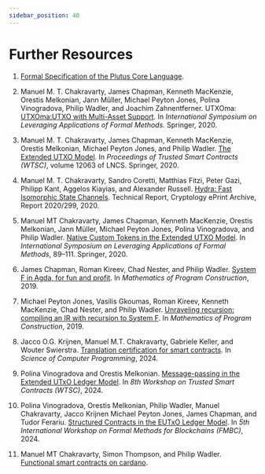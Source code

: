 ```yaml
---
sidebar_position: 40
---
```


# Further Resources

1. [Formal Specification of
the Plutus Core Language](https://plutus.cardano.intersectmbo.org/resources/plutus-core-spec.pdf).

2. Manuel M. T. Chakravarty, James Chapman, Kenneth MacKenzie, Orestis Melkonian, Jann Müller, Michael Peyton Jones, Polina Vinogradova, Philip Wadler, and Joachim Zahnentferner. UTXOma: [UTXOma:UTXO with Multi-Asset Support](https://iohk.io/en/research/library/papers/utxomautxo-with-multi-asset-support/). In *International Symposium on Leveraging Applications of Formal Methods.* Springer, 2020.

3. Manuel M. T. Chakravarty, James Chapman, Kenneth MacKenzie, Orestis Melkonian, Michael Peyton Jones, and Philip Wadler. [The Extended UTXO Model](https://iohk.io/en/research/library/papers/the-extended-utxo-model/). In *Proceedings of Trusted Smart Contracts (WTSC)*, volume 12063 of LNCS. Springer, 2020.

4. Manuel M. T. Chakravarty, Sandro Coretti, Matthias Fitzi, Peter Gazi, Philipp Kant, Aggelos Kiayias, and Alexander Russell. [Hydra: Fast Isomorphic State Channels](https://eprint.iacr.org/2020/299). Technical Report, Cryptology ePrint Archive, Report 2020/299, 2020.

5. Manuel MT Chakravarty, James Chapman, Kenneth MacKenzie, Orestis Melkonian, Jann Müller, Michael Peyton Jones, Polina Vinogradova, and Philip Wadler. [Native Custom Tokens in the Extended UTXO Model](https://iohk.io/en/research/library/papers/native-custom-tokens-in-the-extended-utxo-model/). In *International Symposium on Leveraging Applications of Formal Methods*, 89–111. Springer, 2020.

6. James Chapman, Roman Kireev, Chad Nester, and Philip Wadler. [System F in Agda, for fun and profit](https://iohk.io/en/research/library/papers/system-f-in-agda-for-fun-and-profit/). In *Mathematics of Program Construction*, 2019.

7. Michael Peyton Jones, Vasilis Gkoumas, Roman Kireev, Kenneth MacKenzie, Chad Nester, and Philip Wadler. [Unraveling recursion: compiling an IR with recursion to System F](https://iohk.io/en/research/library/papers/unraveling-recursion-compiling-an-ir-with-recursion-to-system-f/). In *Mathematics of Program Construction*, 2019.

8. Jacco O.G. Krijnen, Manuel M.T. Chakravarty, Gabriele Keller, and Wouter Swierstra. [Translation certification for smart contracts](https://webspace.science.uu.nl/~swier004/publications/2024-scp.pdf). In *Science of Computer Programming*, 2024.

9. Polina Vinogradova and Orestis Melkonian. [Message-passing in the Extended UTxO Ledger Model](https://iohk.io/en/research/library/papers/message-passing-in-the-extended-utxo-ledger-model/). In *8th Workshop on Trusted Smart Contracts (WTSC)*, 2024.

10. Polina Vinogradova, Orestis Melkonian, Philip Wadler, Manuel Chakravarty, Jacco Krijnen Michael Peyton Jones, James Chapman, and Tudor Ferariu. [Structured Contracts in the EUTxO Ledger Model](https://iohk.io/en/research/library/papers/structured-contracts-in-the-eutxo-ledger-model/). In *5th International Workshop on Formal Methods for Blockchains (FMBC)*, 2024.

11. Manuel MT Chakravarty, Simon Thompson, and Philip Wadler. [Functional smart contracts on cardano](https://www.youtube.com/watch?v=MpWeg6Fg0t8).
